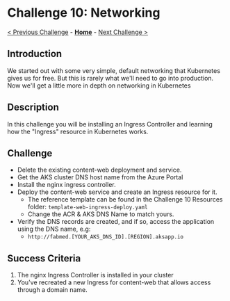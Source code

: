 # Challenge 10: Networking

[< Previous Challenge](./09-helm.md) - **[Home](../readme.md)** - [Next Challenge >](./11-opsmonitoring.md)

## Introduction

We started out with some very simple, default networking that Kubernetes gives us for free. But this is rarely what we'll need to go into production. Now we'll get a little more in depth on networking in Kubernetes

## Description

In this challenge you will be installing an Ingress Controller and learning how the "Ingress" resource in Kubernetes works. 

## Challenge

- Delete the existing content-web deployment and service.
- Get the AKS cluster DNS host name from the Azure Portal
- Install the nginx ingress controller.
- Deploy the content-web service and create an Ingress resource for it. 
	- The reference template can be found in the Challenge 10 Resources folder: `template-web-ingress-deploy.yaml`
	- Change the ACR & AKS DNS Name to match yours.
- Verify the DNS records are created, and if so, access the application using the DNS name, e.g: 
    - `http://fabmed.[YOUR_AKS_DNS_ID].[REGION].aksapp.io`

## Success Criteria

1. The nginx Ingress Controller is installed in your cluster
1. You've recreated a new Ingress for content-web that allows access through a domain name.